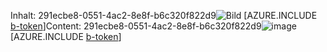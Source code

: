 <span data-ttu-id="a0db2-101">Inhalt: 291ecbe8-0551-4ac2-8e8f-b6c320f822d9![Bild](c1dd34d1-fd56-4d74-b604-8547c54d69a1.png)
[AZURE.INCLUDE [b-token](e2002348-0327-4e6d-bcd3-de8f39fac578.md)]</span><span class="sxs-lookup"><span data-stu-id="a0db2-101">Content: 291ecbe8-0551-4ac2-8e8f-b6c320f822d9![image](c1dd34d1-fd56-4d74-b604-8547c54d69a1.png)
[AZURE.INCLUDE [b-token](e2002348-0327-4e6d-bcd3-de8f39fac578.md)]</span></span>
